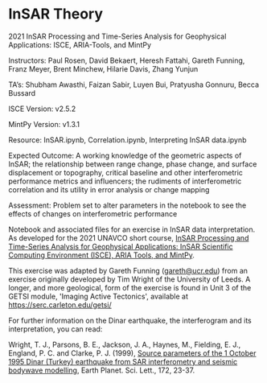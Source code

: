 # InSAR Theory
2021 InSAR Processing and Time-Series Analysis for Geophysical Applications: ISCE, ARIA-Tools, and MintPy

Instructors: Paul Rosen, David Bekaert, Heresh Fattahi, Gareth Funning, Franz Meyer, Brent Minchew, Hilarie Davis, Zhang Yunjun

TA’s: Shubham Awasthi, Faizan Sabir, Luyen Bui, Pratyusha Gonnuru, Becca Bussard

ISCE Version: v2.5.2

MintPy Version: v1.3.1

Resource: InSAR.ipynb, Correlation.ipynb, Interpreting InSAR data.ipynb

Expected Outcome: A working knowledge of the geometric aspects of InSAR; the relationship between range change, phase change, and surface displacement or topography, critical baseline and other interferometric performance metrics and influencers; the rudiments of interferometric correlation and its utility in error analysis or change mapping

Assessment: Problem set to alter parameters in the notebook to see the effects of changes on interferometric performance

Notebook and associated files for an exercise in InSAR data interpretation. As developed for the 2021 UNAVCO short course, <a href="https://www.unavco.org/education/professional-development/short-courses/2020/insar-theory-processing/insar-theory-processing.html">InSAR Processing and Time-Series Analysis for Geophysical Applications: InSAR Scientific Computing Environment (ISCE), ARIA Tools, and MintPy</a>.

This exercise was adapted by Gareth Funning (gareth@ucr.edu) from an exercise originally developed by Tim Wright of the University of Leeds. A longer, and more geological, form of the exercise is found in Unit 3 of the GETSI module, 'Imaging Active Tectonics', available at https://serc.carleton.edu/getsi/

For further information on the Dinar earthquake, the interferogram and its interpretation, you can read:

Wright, T. J., Parsons, B. E., Jackson, J. A., Haynes, M., Fielding, E. J., England, P. C. and Clarke, P. J. (1999), <a href="http://homepages.see.leeds.ac.uk/~eartjw/papers/Wright_Dinar_EPSL1999.pdf">Source parameters of the 1 October 1995 Dinar (Turkey) earthquake from SAR interferometry and seismic bodywave modelling</a>, Earth Planet. Sci. Lett., 172, 23-37.
